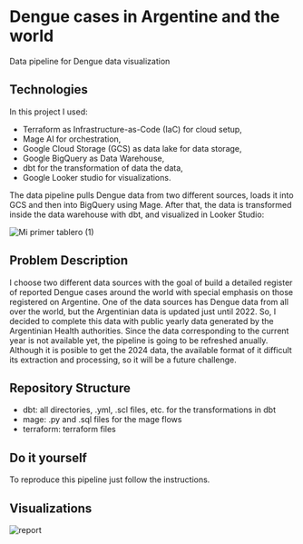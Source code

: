 # Dengue cases in Argentine and the world
Data pipeline for Dengue data visualization

## Technologies
In this project I used:

- Terraform as Infrastructure-as-Code (IaC) for cloud setup,
- Mage AI for orchestration,
- Google Cloud Storage (GCS) as data lake for data storage,
- Google BigQuery as Data Warehouse,
- dbt for the transformation of data the data,
- Google Looker studio for visualizations.

The data pipeline pulls Dengue data from two different sources, loads it into GCS and then into BigQuery using Mage. After that, the data is transformed inside the data warehouse with dbt, and visualized in Looker Studio:

![Mi primer tablero (1)](https://github.com/DNR258/de_dengue/assets/97068501/e1af016c-1c3a-449a-877c-8624496a79b1)

## Problem Description
I choose two different data sources with the goal of build a detailed register of reported Dengue cases around the world with special emphasis on those registered on Argentine. One of the data sources has Dengue data from all over the world, but the Argentinian data is updated just until 2022. So, I decided to complete this data with public yearly data generated by the Argentinian Health authorities. Since the data corresponding to the current year is not available yet, the pipeline is going to be refreshed anually. Although it is posible to get the 2024 data, the available format of it difficult its extraction and processing, so it will be a future challenge. 

## Repository Structure
- dbt: all directories, .yml, .scl files, etc. for the transformations in dbt
- mage: .py and .sql files for the mage flows
- terraform: terraform files


## Do it yourself
To reproduce this pipeline just follow the instructions.

## Visualizations
![report](https://github.com/DNR258/de_dengue/assets/97068501/76a50cb4-662e-48fe-9078-6eccf12fb78d)
